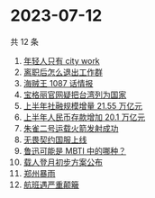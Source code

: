 # 2023-07-12

共 12 条

<!-- BEGIN ZHIHUSEARCH -->
<!-- 最后更新时间 Wed Jul 12 2023 14:16:41 GMT+0800 (China Standard Time) -->
1. [年轻人只有 city work](https://www.zhihu.com/search?q=年轻人只有%20city%20work)
1. [离职后怎么退出工作群](https://www.zhihu.com/search?q=离职后怎么退出工作群)
1. [海贼王 1087 话情报](https://www.zhihu.com/search?q=海贼王%201087%20话情报)
1. [宝格丽官网疑把台湾列为国家](https://www.zhihu.com/search?q=宝格丽官网疑把台湾列为国家)
1. [上半年社融规模增量 21.55 万亿元](https://www.zhihu.com/search?q=上半年社融规模增量%2021.55%20万亿元)
1. [上半年人民币存款增加 20.1 万亿元](https://www.zhihu.com/search?q=上半年人民币存款增加%2020.1%20万亿元)
1. [朱雀二号运载火箭发射成功](https://www.zhihu.com/search?q=朱雀二号运载火箭发射成功)
1. [无畏契约国服上线](https://www.zhihu.com/search?q=无畏契约国服上线)
1. [鲁迅可能是 MBTI 中的哪种？](https://www.zhihu.com/search?q=鲁迅可能是%20MBTI%20中的哪种？)
1. [载人登月初步方案公布](https://www.zhihu.com/search?q=载人登月初步方案公布)
1. [郑州暴雨](https://www.zhihu.com/search?q=郑州暴雨)
1. [航班遇严重颠簸](https://www.zhihu.com/search?q=航班遇严重颠簸)
<!-- END ZHIHUSEARCH -->
